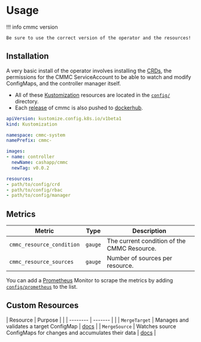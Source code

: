 # Usage

!!! info cmmc version

    Be sure to use the correct version of the operator and the resources!

## Installation

A very basic install of the operator involves installing the [CRDs], the permissions for
the CMMC ServiceAccount to be able to watch and modify ConfigMaps, and the controller
manager itself.

* All of these [Kustomization][1] resources are located in the [`config/`][2] directory.
* Each [release](https://github.com/cashapp/cmmc/releases) of cmmc is also pushed
  to [dockerhub](https://hub.docker.com/r/cashapp/cmmc/tags).


```yaml
apiVersion: kustomize.config.k8s.io/v1beta1
kind: Kustomization

namespace: cmmc-system
namePrefix: cmmc-

images:
- name: controller
  newName: cashapp/cmmc
  newTag: v0.0.2

resources:
- path/to/config/crd
- path/to/config/rbac
- path/to/config/manager
```

## Metrics

| Metric | Type | Description |
| ------ | ---- | ----------- |
| `cmmc_resource_condition` | `gauge` | The current condition of the CMMC Resource. |
| `cmmc_resource_sources` | `gauge` | Number of sources per resource. |


You can add a [Prometheus](https://prometheus.io/) Monitor to scrape the metrics by
adding [`config/prometheus`][3] to the list.

## Custom Resources

| Resource | Purpose | |
| -------- | ------- | |
| `MergeTarget` | Manages and validates a target ConfigMap | [docs](/resources/mergetarget) |
| `MergeSource` | Watches source ConfigMaps for changes and accumulates their data | [docs](/resources/mergesource) |

[1]: https://kubectl.docs.kubernetes.io/guides/introduction/
[2]: https://github.com/cashapp/cmmc/tree/main/config
[3]: https://github.com/cashapp/cmmc/blob/main/config/prometheus/monitor.yaml
[crds]: https://github.com/cashapp/cmmc/tree/main/config/crds
[metrics-issue]: https://github.com/cashapp/cmmc/issues/1
